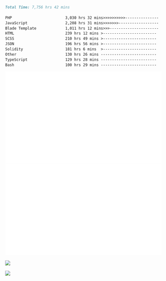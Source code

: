 <!--START_SECTION:waka-->

```markdown
Total Time: 7,756 hrs 42 mins

PHP                        3,030 hrs 32 mins>>>>>>>>>>---------------   38.42 %
JavaScript                 2,208 hrs 31 mins>>>>>>>------------------   28.00 %
Blade Template             1,011 hrs 12 mins>>>----------------------   12.82 %
HTML                       239 hrs 12 mins >------------------------   03.03 %
SCSS                       210 hrs 49 mins >------------------------   02.67 %
JSON                       196 hrs 56 mins >------------------------   02.50 %
Solidity                   181 hrs 6 mins  >------------------------   02.30 %
Other                      130 hrs 26 mins -------------------------   01.65 %
TypeScript                 129 hrs 28 mins -------------------------   01.64 %
Bash                       100 hrs 29 mins -------------------------   01.27 %
```

<!--END_SECTION:waka-->

![](https://raw.githubusercontent.com/DrMaxis/github-stats-transparent/output/generated/overview.svg)
![](https://raw.githubusercontent.com/DrMaxis/github-stats-transparent/output/generated/languages.svg)

![](https://git-readme-stats-drmaxis-projects.vercel.app/api?username=drmaxis&show_icons=true&theme=outrun&count_private=true&show=reviews,discussions_started,discussions_answered,prs_merged,prs_merged_percentage&custom_title=2024%20Github%20Rank)
 
<a href="https://count.getloli.com/"><img src="https://count.getloli.com/get/@:maxis-the-alchemist?theme=rule34"></a>
<!-- https://count.getloli.com/get/@alchemist?theme=rule34 -->
<br>
